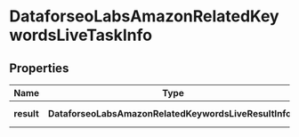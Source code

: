 # DataforseoLabsAmazonRelatedKeywordsLiveTaskInfo

## Properties

| Name | Type | Description | Notes |
|------------ | ------------- | ------------- | -------------|
**result** | **DataforseoLabsAmazonRelatedKeywordsLiveResultInfo[]** | array of results |[optional]|